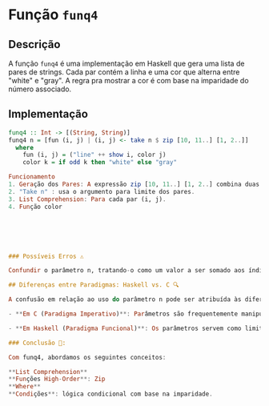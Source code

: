 # Função `funq4`

## Descrição

A função `funq4` é uma implementação em Haskell que gera uma lista de pares de strings. Cada par contém a linha e uma cor que alterna entre "white" e "gray". A regra pra mostrar a cor é com base na imparidade do número associado.

## Implementação

```haskell
funq4 :: Int -> [(String, String)]
funq4 n = [fun (i, j) | (i, j) <- take n $ zip [10, 11..] [1, 2..]]
  where
    fun (i, j) = ("line" ++ show i, color j)
    color k = if odd k then "white" else "gray"

Funcionamento
1. Geração dos Pares: A expressão zip [10, 11..] [1, 2..] combina duas listas.
2. "Take n" : usa o argumento para limite dos pares.
3. List Comprehension: Para cada par (i, j).
4. Função color 






### Possíveis Erros ⚠️

Confundir o parâmetro n, tratando-o como um valor a ser somado aos índices gerados.Resulta em pares começando por "line14" em vez de "line10". Foi o que eu fiz na prova...😓

## Diferenças entre Paradigmas: Haskell vs. C 🔍

A confusão em relação ao uso do parâmetro n pode ser atribuída às diferenças entre os paradigmas de programação:

- **Em C (Paradigma Imperativo)**: Parâmetros são frequentemente manipulados diretamente e podem ser usados para modificar estados. Programadores podem esperar que um parâmetro seja um valor a ser adicionado.

- **Em Haskell (Paradigma Funcional)**: Os parâmetros servem como limites ou critérios, e não são utilizados para manipulação direta de valores. A função é definida para retornar um resultado baseado em condições sem modificar estados externos.

### Conclusão 🎯:

Com funq4, abordamos os seguintes conceitos:

**List Comprehension**
**Funções High-Order**: Zip
**Where**
**Condições**: lógica condicional com base na imparidade. 





